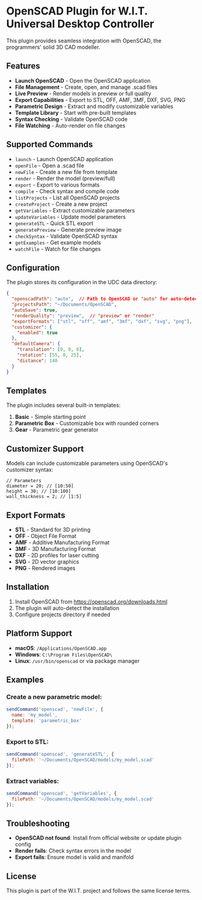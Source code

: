# OpenSCAD Plugin for W.I.T. Universal Desktop Controller

This plugin provides seamless integration with OpenSCAD, the programmers' solid 3D CAD modeller.

## Features

- **Launch OpenSCAD** - Open the OpenSCAD application
- **File Management** - Create, open, and manage .scad files
- **Live Preview** - Render models in preview or full quality
- **Export Capabilities** - Export to STL, OFF, AMF, 3MF, DXF, SVG, PNG
- **Parametric Design** - Extract and modify customizable variables
- **Template Library** - Start with pre-built templates
- **Syntax Checking** - Validate OpenSCAD code
- **File Watching** - Auto-render on file changes

## Supported Commands

- `launch` - Launch OpenSCAD application
- `openFile` - Open a .scad file
- `newFile` - Create a new file from template
- `render` - Render the model (preview/full)
- `export` - Export to various formats
- `compile` - Check syntax and compile code
- `listProjects` - List all OpenSCAD projects
- `createProject` - Create a new project
- `getVariables` - Extract customizable parameters
- `updateVariables` - Update model parameters
- `generateSTL` - Quick STL export
- `generatePreview` - Generate preview image
- `checkSyntax` - Validate OpenSCAD syntax
- `getExamples` - Get example models
- `watchFile` - Watch for file changes

## Configuration

The plugin stores its configuration in the UDC data directory:

```json
{
  "openscadPath": "auto",  // Path to OpenSCAD or "auto" for auto-detection
  "projectsPath": "~/Documents/OpenSCAD",
  "autoSave": true,
  "renderQuality": "preview",  // "preview" or "render"
  "exportFormats": ["stl", "off", "amf", "3mf", "dxf", "svg", "png"],
  "customizer": {
    "enabled": true
  },
  "defaultCamera": {
    "translation": [0, 0, 0],
    "rotation": [55, 0, 25],
    "distance": 140
  }
}
```

## Templates

The plugin includes several built-in templates:

1. **Basic** - Simple starting point
2. **Parametric Box** - Customizable box with rounded corners
3. **Gear** - Parametric gear generator

## Customizer Support

Models can include customizable parameters using OpenSCAD's customizer syntax:

```openscad
// Parameters
diameter = 20; // [10:50]
height = 30; // [10:100]
wall_thickness = 2; // [1:5]
```

## Export Formats

- **STL** - Standard for 3D printing
- **OFF** - Object File Format
- **AMF** - Additive Manufacturing Format
- **3MF** - 3D Manufacturing Format
- **DXF** - 2D profiles for laser cutting
- **SVG** - 2D vector graphics
- **PNG** - Rendered images

## Installation

1. Install OpenSCAD from https://openscad.org/downloads.html
2. The plugin will auto-detect the installation
3. Configure projects directory if needed

## Platform Support

- **macOS**: `/Applications/OpenSCAD.app`
- **Windows**: `C:\Program Files\OpenSCAD\`
- **Linux**: `/usr/bin/openscad` or via package manager

## Examples

### Create a new parametric model:
```javascript
sendCommand('openscad', 'newFile', {
  name: 'my_model',
  template: 'parametric_box'
});
```

### Export to STL:
```javascript
sendCommand('openscad', 'generateSTL', {
  filePath: '~/Documents/OpenSCAD/models/my_model.scad'
});
```

### Extract variables:
```javascript
sendCommand('openscad', 'getVariables', {
  filePath: '~/Documents/OpenSCAD/models/my_model.scad'
});
```

## Troubleshooting

- **OpenSCAD not found**: Install from official website or update plugin config
- **Render fails**: Check syntax errors in the model
- **Export fails**: Ensure model is valid and manifold

## License

This plugin is part of the W.I.T. project and follows the same license terms.